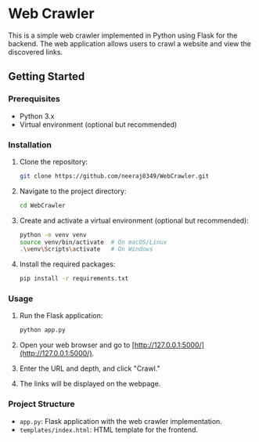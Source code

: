 # Web Crawler

This is a simple web crawler implemented in Python using Flask for the backend. The web application allows users to crawl a website and view the discovered links.

## Getting Started

### Prerequisites

- Python 3.x
- Virtual environment (optional but recommended)

### Installation

1. Clone the repository:

    ```bash
    git clone https://github.com/neeraj0349/WebCrawler.git
    ```

2. Navigate to the project directory:

    ```bash
    cd WebCrawler
    ```

3. Create and activate a virtual environment (optional but recommended):

    ```bash
    python -m venv venv
    source venv/bin/activate  # On macOS/Linux
    .\venv\Scripts\activate   # On Windows
    ```

4. Install the required packages:

    ```bash
    pip install -r requirements.txt
    ```

### Usage

1. Run the Flask application:

    ```bash
    python app.py
    ```

2. Open your web browser and go to [http://127.0.0.1:5000/](http://127.0.0.1:5000/).

3. Enter the URL and depth, and click "Crawl."

4. The links will be displayed on the webpage.

### Project Structure

- `app.py`: Flask application with the web crawler implementation.
- `templates/index.html`: HTML template for the frontend.

